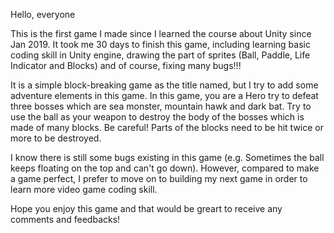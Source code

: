 Hello, everyone 

This is the first game I made since I learned the course about Unity since Jan 2019.
It took me 30 days to finish this game, including learning basic coding skill in Unity engine, drawing the part of sprites (Ball, Paddle, Life Indicator and Blocks) and of course, fixing many bugs!!!

It is a simple block-breaking game as the title named, but I try to add some adventure elements in this game.
In this game, you are a Hero try to defeat three bosses which are sea monster, mountain hawk and dark bat.
Try to use the ball as your weapon to destroy the body of the bosses which is made of many blocks. 
Be careful! Parts of the blocks need to be hit twice or more to be destroyed.

I know there is still some bugs existing in this game (e.g. Sometimes the ball keeps floating on the top and can't go down).
However, compared to make a game perfect, I prefer to move on to building my next game in order to learn more video game coding skill. 

Hope you enjoy this game and that would be greart to receive any comments and feedbacks!
